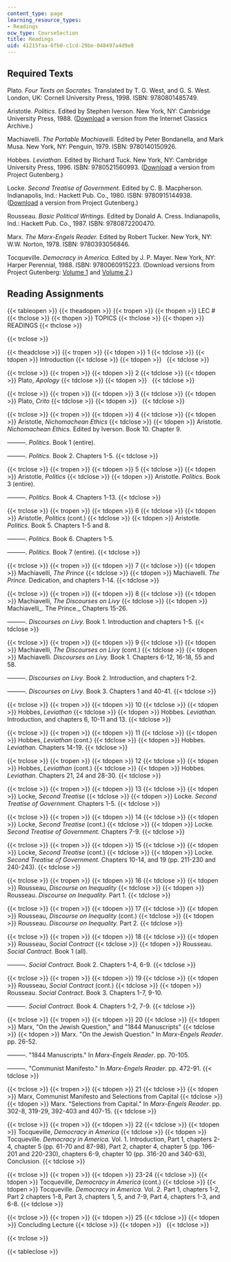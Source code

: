 ```yaml
---
content_type: page
learning_resource_types:
- Readings
ocw_type: CourseSection
title: Readings
uid: 41215faa-6fb0-c1cd-29be-048497a4d9e8
---
```


Required Texts
--------------

Plato. _Four Texts on Socrates._ Translated by T. G. West, and G. S. West. London, UK: Cornell University Press, 1998. ISBN: 9780801485749.  
  
Aristotle. _Politics_. Edited by Stephen Iverson. New York, NY: Cambridge University Press, 1988. ([Download](http://classics.mit.edu/Aristotle/politics.html) a version from the Internet Classics Archive.)  
  
Machiavelli. _The Portable Machiavelli._ Edited by Peter Bondanella, and Mark Musa. New York, NY: Penguin, 1979. ISBN: 9780140150926.

Hobbes. _Leviathan._ Edited by Richard Tuck. New York, NY: Cambridge University Press, 1996. ISBN: 9780521560993. ([Download](http://www.gutenberg.org/etext/3207) a version from Project Gutenberg.)

Locke. _Second Treatise of Government._ Edited by C. B. Macpherson. Indianapolis, Ind.: Hackett Pub. Co., 1980. ISBN: 9780915144938. ([Download](http://www.gutenberg.org/etext/7370) a version from Project Gutenberg.)

Rousseau. _Basic Political Writings._ Edited by Donald A. Cress. Indianapolis, Ind.: Hackett Pub. Co., 1987. ISBN: 9780872200470.

Marx. _The Marx-Engels Reader._ Edited by Robert Tucker. New York, NY: W.W. Norton, 1978. ISBN: 9780393056846.

Tocqueville. _Democracy in America._ Edited by J. P. Mayer. New York, NY: Harper Perennial, 1988. ISBN: 9780060915223. (Download versions from Project Gutenberg: [Volume 1](http://www.gutenberg.org/ebooks/815) and [Volume 2](http://www.gutenberg.org/ebooks/816).)

Reading Assignments
-------------------

{{< tableopen >}}
{{< theadopen >}}
{{< tropen >}}
{{< thopen >}}
LEC #
{{< thclose >}}
{{< thopen >}}
TOPICS
{{< thclose >}}
{{< thopen >}}
READINGS
{{< thclose >}}

{{< trclose >}}

{{< theadclose >}}
{{< tropen >}}
{{< tdopen >}}
1
{{< tdclose >}}
{{< tdopen >}}
Introduction
{{< tdclose >}}
{{< tdopen >}}
 
{{< tdclose >}}

{{< trclose >}}
{{< tropen >}}
{{< tdopen >}}
2
{{< tdclose >}}
{{< tdopen >}}
Plato, _Apology_
{{< tdclose >}}
{{< tdopen >}}
 
{{< tdclose >}}

{{< trclose >}}
{{< tropen >}}
{{< tdopen >}}
3
{{< tdclose >}}
{{< tdopen >}}
Plato, _Crito_
{{< tdclose >}}
{{< tdopen >}}
 
{{< tdclose >}}

{{< trclose >}}
{{< tropen >}}
{{< tdopen >}}
4
{{< tdclose >}}
{{< tdopen >}}
Aristotle, _Nichomachean_ _Ethics_
{{< tdclose >}}
{{< tdopen >}}
Aristotle. _Nichomachean Ethics._ Edited by Iverson. Book 10. Chapter 9.  
  
———. _Politics._ Book 1 (entire).  
  
———. _Politics._ Book 2. Chapters 1-5.
{{< tdclose >}}

{{< trclose >}}
{{< tropen >}}
{{< tdopen >}}
5
{{< tdclose >}}
{{< tdopen >}}
Aristotle, _Politics_
{{< tdclose >}}
{{< tdopen >}}
Aristotle. _Politics._ Book 3 (entire).  
  
———. _Politics._ Book 4. Chapters 1-13.
{{< tdclose >}}

{{< trclose >}}
{{< tropen >}}
{{< tdopen >}}
6
{{< tdclose >}}
{{< tdopen >}}
Aristotle, _Politics_ (cont.)
{{< tdclose >}}
{{< tdopen >}}
Aristotle. _Politics._ Book 5. Chapters 1-5 and 8.  
  
———. _Politics._ Book 6. Chapters 1-5.  
  
———. _Politics._ Book 7 (entire).
{{< tdclose >}}

{{< trclose >}}
{{< tropen >}}
{{< tdopen >}}
7
{{< tdclose >}}
{{< tdopen >}}
Machiavelli, _The Prince_
{{< tdclose >}}
{{< tdopen >}}
Machiavelli. _The Prince._ Dedication, and chapters 1-14.
{{< tdclose >}}

{{< trclose >}}
{{< tropen >}}
{{< tdopen >}}
8
{{< tdclose >}}
{{< tdopen >}}
Machiavelli, _The Discourses on Livy_
{{< tdclose >}}
{{< tdopen >}}
Machiavelli_. The Prince._ Chapters 15-26.  
  
———. _Discourses on Livy._ Book 1. Introduction and chapters 1-5.
{{< tdclose >}}

{{< trclose >}}
{{< tropen >}}
{{< tdopen >}}
9
{{< tdclose >}}
{{< tdopen >}}
Machiavelli, _The Discourses on Livy_ (cont.)
{{< tdclose >}}
{{< tdopen >}}
Machiavelli. _Discourses on Livy._ Book 1. Chapters 6-12, 16-18, 55 and 58.  
  
———. _Discourses on Livy_. Book 2. Introduction, and chapters 1-2.  
  
———. _Discourses on Livy_. Book 3. Chapters 1 and 40-41.
{{< tdclose >}}

{{< trclose >}}
{{< tropen >}}
{{< tdopen >}}
10
{{< tdclose >}}
{{< tdopen >}}
Hobbes, _Leviathan_
{{< tdclose >}}
{{< tdopen >}}
Hobbes. _Leviathan._ Introduction, and chapters 6, 10-11 and 13.
{{< tdclose >}}

{{< trclose >}}
{{< tropen >}}
{{< tdopen >}}
11
{{< tdclose >}}
{{< tdopen >}}
Hobbes, _Leviathan_ (cont.)
{{< tdclose >}}
{{< tdopen >}}
Hobbes. _Leviathan._ Chapters 14-19.
{{< tdclose >}}

{{< trclose >}}
{{< tropen >}}
{{< tdopen >}}
12
{{< tdclose >}}
{{< tdopen >}}
Hobbes, _Leviathan_ (cont.)
{{< tdclose >}}
{{< tdopen >}}
Hobbes. _Leviathan._ Chapters 21, 24 and 28-30.
{{< tdclose >}}

{{< trclose >}}
{{< tropen >}}
{{< tdopen >}}
13
{{< tdclose >}}
{{< tdopen >}}
Locke, _Second_ _Treatise_
{{< tdclose >}}
{{< tdopen >}}
Locke. _Second Treatise of Government._ Chapters 1-5.
{{< tdclose >}}

{{< trclose >}}
{{< tropen >}}
{{< tdopen >}}
14
{{< tdclose >}}
{{< tdopen >}}
Locke, _Second_ _Treatise_ (cont.)
{{< tdclose >}}
{{< tdopen >}}
Locke. _Second Treatise of Government._ Chapters 7-9.
{{< tdclose >}}

{{< trclose >}}
{{< tropen >}}
{{< tdopen >}}
15
{{< tdclose >}}
{{< tdopen >}}
Locke, _Second_ _Treatise_ (cont.)
{{< tdclose >}}
{{< tdopen >}}
Locke. _Second Treatise of Government._ Chapters 10-14, and 19 (pp. 211-230 and 240-243).
{{< tdclose >}}

{{< trclose >}}
{{< tropen >}}
{{< tdopen >}}
16
{{< tdclose >}}
{{< tdopen >}}
Rousseau, _Discourse_ _on Inequality_
{{< tdclose >}}
{{< tdopen >}}
Rousseau. _Discourse on Inequality._ Part 1.
{{< tdclose >}}

{{< trclose >}}
{{< tropen >}}
{{< tdopen >}}
17
{{< tdclose >}}
{{< tdopen >}}
Rousseau, _Discourse_ _on Inequality_ (cont.)
{{< tdclose >}}
{{< tdopen >}}
Rousseau. _Discourse on Inequality._ Part 2.
{{< tdclose >}}

{{< trclose >}}
{{< tropen >}}
{{< tdopen >}}
18
{{< tdclose >}}
{{< tdopen >}}
Rousseau, _Social_ _Contract_
{{< tdclose >}}
{{< tdopen >}}
Rousseau. _Social Contract._ Book 1 (all).  
  
———. _Social Contract._ Book 2. Chapters 1-4, 6-9.
{{< tdclose >}}

{{< trclose >}}
{{< tropen >}}
{{< tdopen >}}
19
{{< tdclose >}}
{{< tdopen >}}
Rousseau, _Social_ _Contract_ (cont.)
{{< tdclose >}}
{{< tdopen >}}
Rousseau. _Social Contract._ Book 3. Chapters 1-7, 9-10.  
  
———. _Social Contract._ Book 4. Chapters 1-2, 7-9.
{{< tdclose >}}

{{< trclose >}}
{{< tropen >}}
{{< tdopen >}}
20
{{< tdclose >}}
{{< tdopen >}}
Marx, "On the Jewish Question," and "1844 Manuscripts"
{{< tdclose >}}
{{< tdopen >}}
Marx. "On the Jewish Question." In _Marx-Engels Reader_. pp. 26-52.  
  
———. "1844 Manuscripts." In _Marx-Engels Reader_. pp. 70-105.  
  
———. "Communist Manifesto." In _Marx-Engels Reader_. pp. 472-91.
{{< tdclose >}}

{{< trclose >}}
{{< tropen >}}
{{< tdopen >}}
21
{{< tdclose >}}
{{< tdopen >}}
Marx, Communist Manifesto and Selections from Capital
{{< tdclose >}}
{{< tdopen >}}
Marx. "Selections from Capital." In _Marx-Engels Reader_. pp. 302-8, 319-29, 392-403 and 407-15.
{{< tdclose >}}

{{< trclose >}}
{{< tropen >}}
{{< tdopen >}}
22
{{< tdclose >}}
{{< tdopen >}}
Tocqueville, _Democracy in America_
{{< tdclose >}}
{{< tdopen >}}
Tocqueville. _Democracy in America._ Vol. 1. Introduction, Part 1, chapters 2-4, chapter 5 (pp. 61-70 and 87-98), Part 2, chapter 4, chapter 5 (pp. 196-201 and 220-230), chapters 6-9, chapter 10 (pp. 316-20 and 340-63), Conclusion.
{{< tdclose >}}

{{< trclose >}}
{{< tropen >}}
{{< tdopen >}}
23-24
{{< tdclose >}}
{{< tdopen >}}
Tocqueville, _Democracy in America_ (cont.)
{{< tdclose >}}
{{< tdopen >}}
Tocqueville. _Democracy in America._ Vol. 2. Part 1, chapters 1-2, Part 2 chapters 1-8, Part 3, chapters 1, 5, and 7-9, Part 4, chapters 1-3, and 6-8.
{{< tdclose >}}

{{< trclose >}}
{{< tropen >}}
{{< tdopen >}}
25
{{< tdclose >}}
{{< tdopen >}}
Concluding Lecture
{{< tdclose >}}
{{< tdopen >}}
 
{{< tdclose >}}

{{< trclose >}}

{{< tableclose >}}